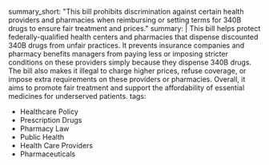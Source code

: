summary_short: "This bill prohibits discrimination against certain health providers and pharmacies when reimbursing or setting terms for 340B drugs to ensure fair treatment and prices."
summary: |
  This bill helps protect federally-qualified health centers and pharmacies that dispense discounted 340B drugs from unfair practices. It prevents insurance companies and pharmacy benefits managers from paying less or imposing stricter conditions on these providers simply because they dispense 340B drugs. The bill also makes it illegal to charge higher prices, refuse coverage, or impose extra requirements on these providers or pharmacies. Overall, it aims to promote fair treatment and support the affordability of essential medicines for underserved patients.
tags:
  - Healthcare Policy
  - Prescription Drugs
  - Pharmacy Law
  - Public Health
  - Health Care Providers
  - Pharmaceuticals
